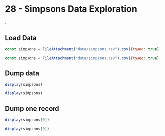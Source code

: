 # 28 - Simpsons Data Exploration

.

## Load Data
```js run=false
const simpsons = FileAttachment("data/simpsons.csv").csv({typed: true})
```

```js 
const simpsons = FileAttachment("data/simpsons.csv").csv({typed: true})
```

## Dump data

```js run=false
display(simpsons)
```

```js
display(simpsons)
```

## Dump one record

```js run=false
display(simpsons[0])
```

```js
display(simpsons[0])
```




